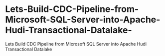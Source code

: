 # Lets-Build-CDC-Pipeline-from-Microsoft-SQL-Server-into-Apache-Hudi-Transactional-Datalake-
Lets Build CDC Pipeline from Microsoft SQL Server into Apache Hudi Transactional Datalake 
